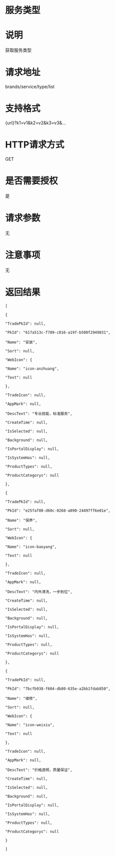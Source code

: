 # 服务类型

# 说明

获取服务类型

# 请求地址

brands\/service\/type\/list

# 支持格式

{url}?k1=v1&k2=v2&k3=v3&...

# HTTP请求方式

GET

# 是否需要授权

是

# 请求参数

无

# 注意事项

无

# 返回结果

`[`

`{`

`"TradePkId": null,`

`"PkId": "617a513c-f789-c016-a19f-b500f2949831",`

`"Name": "安装",`

`"Sort": null,`

`"WebIcon": {`

`"Name": "icon-anzhuang",`

`"Text": null`

`},`

`"TradeIcon": null,`

`"AppMark": null,`

`"DescText": "专业技能，标准服务",`

`"CreateTime": null,`

`"IsSelected": null,`

`"Background": null,`

`"IsPortalDisplay": null,`

`"IsSystemHas": null,`

`"ProductTypes": null,`

`"ProductCategorys": null`

`},`

`{`

`"TradePkId": null,`

`"PkId": "e25faf08-d60c-0268-a090-24497ff6e01e",`

`"Name": "保养",`

`"Sort": null,`

`"WebIcon": {`

`"Name": "icon-baoyang",`

`"Text": null`

`},`

`"TradeIcon": null,`

`"AppMark": null,`

`"DescText": "内外清洗，一步到位",`

`"CreateTime": null,`

`"IsSelected": null,`

`"Background": null,`

`"IsPortalDisplay": null,`

`"IsSystemHas": null,`

`"ProductTypes": null,`

`"ProductCategorys": null`

`},`

`{`

`"TradePkId": null,`

`"PkId": "7bcfb938-f604-db80-635e-a2bb1fdab850",`

`"Name": "维修",`

`"Sort": null,`

`"WebIcon": {`

`"Name": "icon-weixiu",`

`"Text": null`

`},`

`"TradeIcon": null,`

`"AppMark": null,`

`"DescText": "价格透明，质量保证",`

`"CreateTime": null,`

`"IsSelected": null,`

`"Background": null,`

`"IsPortalDisplay": null,`

`"IsSystemHas": null,`

`"ProductTypes": null,`

`"ProductCategorys": null`

`}`

`]`

